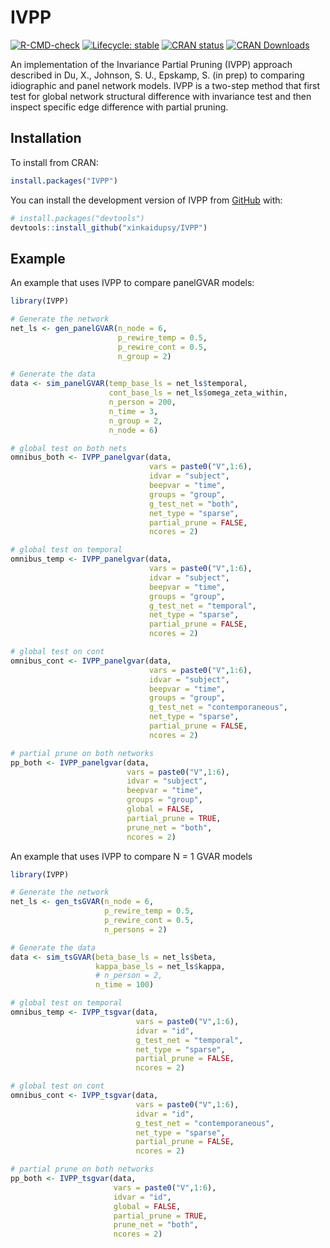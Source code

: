 
# IVPP

<!-- badges: start -->
[![R-CMD-check](https://github.com/xinkaidupsy/IVPP/actions/workflows/R-CMD-check.yaml/badge.svg)](https://github.com/xinkaidupsy/IVPP/actions/workflows/R-CMD-check.yaml)
[![Lifecycle: stable](https://img.shields.io/badge/lifecycle-stable-brightgreen.svg)](https://lifecycle.r-lib.org/articles/stages.html#stable)
[![CRAN status](https://www.r-pkg.org/badges/version/IVPP)](https://CRAN.R-project.org/package=IVPP)
[![CRAN Downloads](https://cranlogs.r-pkg.org/badges/grand-total/IVPP)](https://cran.r-project.org/package=IVPP)
<!-- badges: end -->

An implementation of the Invariance Partial Pruning (IVPP) approach 
described in Du, X., Johnson, S. U., Epskamp, S. (in prep) to comparing idiographic 
and panel network models. IVPP is a two-step method that first test for global network
structural difference with invariance test and then inspect specific edge difference with partial pruning. 

## Installation
To install from CRAN:

``` r
install.packages("IVPP")
```

You can install the development version of IVPP from [GitHub](https://github.com/) with:

``` r
# install.packages("devtools")
devtools::install_github("xinkaidupsy/IVPP")
```

## Example

An example that uses IVPP to compare panelGVAR models:

``` r
library(IVPP)

# Generate the network
net_ls <- gen_panelGVAR(n_node = 6,
                        p_rewire_temp = 0.5,
                        p_rewire_cont = 0.5,
                        n_group = 2)

# Generate the data
data <- sim_panelGVAR(temp_base_ls = net_ls$temporal,
                      cont_base_ls = net_ls$omega_zeta_within,
                      n_person = 200,
                      n_time = 3,
                      n_group = 2,
                      n_node = 6)

# global test on both nets
omnibus_both <- IVPP_panelgvar(data,
                               vars = paste0("V",1:6),
                               idvar = "subject",
                               beepvar = "time",
                               groups = "group",
                               g_test_net = "both",
                               net_type = "sparse",
                               partial_prune = FALSE,
                               ncores = 2)

# global test on temporal
omnibus_temp <- IVPP_panelgvar(data,
                               vars = paste0("V",1:6),
                               idvar = "subject",
                               beepvar = "time",
                               groups = "group",
                               g_test_net = "temporal",
                               net_type = "sparse",
                               partial_prune = FALSE,
                               ncores = 2)

# global test on cont
omnibus_cont <- IVPP_panelgvar(data,
                               vars = paste0("V",1:6),
                               idvar = "subject",
                               beepvar = "time",
                               groups = "group",
                               g_test_net = "contemporaneous",
                               net_type = "sparse",
                               partial_prune = FALSE,
                               ncores = 2)

# partial prune on both networks
pp_both <- IVPP_panelgvar(data,
                          vars = paste0("V",1:6),
                          idvar = "subject",
                          beepvar = "time",
                          groups = "group",
                          global = FALSE,
                          partial_prune = TRUE,
                          prune_net = "both",
                          ncores = 2)


```

An example that uses IVPP to compare N = 1 GVAR models

``` r
library(IVPP)

# Generate the network
net_ls <- gen_tsGVAR(n_node = 6,
                     p_rewire_temp = 0.5,
                     p_rewire_cont = 0.5,
                     n_persons = 2)

# Generate the data
data <- sim_tsGVAR(beta_base_ls = net_ls$beta,
                   kappa_base_ls = net_ls$kappa,
                   # n_person = 2,
                   n_time = 100)

# global test on temporal
omnibus_temp <- IVPP_tsgvar(data,
                            vars = paste0("V",1:6),
                            idvar = "id",
                            g_test_net = "temporal",
                            net_type = "sparse",
                            partial_prune = FALSE,
                            ncores = 2)

# global test on cont
omnibus_cont <- IVPP_tsgvar(data,
                            vars = paste0("V",1:6),
                            idvar = "id",
                            g_test_net = "contemporaneous",
                            net_type = "sparse",
                            partial_prune = FALSE,
                            ncores = 2)

# partial prune on both networks
pp_both <- IVPP_tsgvar(data,
                       vars = paste0("V",1:6),
                       idvar = "id",
                       global = FALSE,
                       partial_prune = TRUE,
                       prune_net = "both",
                       ncores = 2)                 
```
